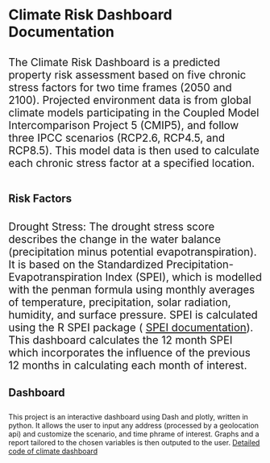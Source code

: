 <h1 style="padding-bottom: 10px;">Climate Risk Dashboard Documentation</h1>
    <p style="font-size: 1.5em; padding-bottom: 15px;">The Climate Risk
    Dashboard is a predicted property risk assessment based on five chronic
    stress factors for two time frames (2050 and 2100). Projected environment
    data is from global climate models participating in the Coupled Model
    Intercomparison Project 5 (CMIP5), and follow three IPCC scenarios (RCP2.6,
    RCP4.5, and RCP8.5). This model data is then used to calculate each chronic
    stress factor at a specified location.
    </p>
    <h2 style="padding-bottom: 10px;">Risk Factors</h2>
    <p style="font-size: 1.5em">Drought Stress: The drought stress score
    describes the change in the water balance (precipitation minus potential
    evapotranspiration). It is based on the Standardized
    Precipitation-Evapotranspiration Index (SPEI), which is modelled with the
    penman formula using monthly averages of temperature, precipitation, solar
    radiation, humidity, and surface pressure. SPEI is calculated using the R
    SPEI package (
    <a href="https://cran.r-project.org/web/packages/SPEI/SPEI.pdf">SPEI documentation</a>). 
    This dashboard calculates the 12 month SPEI which incorporates the influence
    of the previous 12 months in calculating each month of interest.
    <h2 style="padding-bottom: 10px;">Dashboard</h2>
    This project is an interactive dashboard using Dash and plotly, written in python.
    It allows the user to input any address (processed by a geolocation api) and customize the scenario, and time phrame of interest.
    Graphs and a report tailored to the chosen variables is then outputed to the user. 
    <a href="https://github.com/ericjwei/portfolio/tree/master/portfolio/climate_risk_dash">Detailed code of climate dashboard</a>
